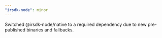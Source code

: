 ```yaml
---
"irsdk-node": minor
---
```


Switched @irsdk-node/native to a required dependency due to new pre-published binaries and fallbacks.
